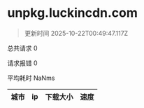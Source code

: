 
  # unpkg.luckincdn.com

  > 更新时间 2025-10-22T00:49:47.117Z
  
  总共请求 0

  请求报错 0

  平均耗时 NaNms

|城市|ip|下载大小|速度|
|-----|----------|---|---|

  